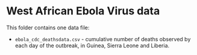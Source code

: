 # West African Ebola Virus data

This folder contains one data file:

* `ebola_cdc_deathsdata.csv` - cumulative number of deaths observed by each day of the outbreak, in Guinea, Sierra Leone
    and Liberia.
